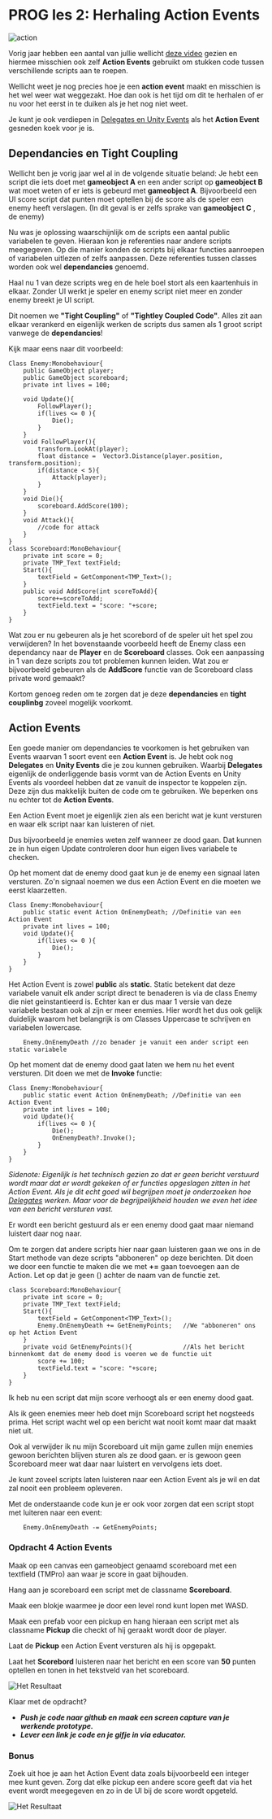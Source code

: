 # PROG les 2: Herhaling Action Events

![action](../src/02_01_action.png)

Vorig jaar hebben een aantal van jullie wellicht [deze video](https://www.youtube.com/watch?v=IKBg97A7Sbw) gezien en hiermee misschien ook zelf **Action Events** gebruikt om stukken code tussen verschillende scripts aan te roepen.

Wellicht weet je nog precies hoe je een **action event** maakt en misschien is het wel weer wat weggezakt. Hoe dan ook is het tijd om dit te herhalen of er nu voor het eerst in te duiken als je het nog niet weet.

Je kunt je ook verdiepen in [Delegates en Unity Events](https://gamedevbeginner.com/events-and-delegates-in-unity/) als het **Action Event** gesneden koek voor je is.

<a name = "action_events"></a>

## Dependancies en Tight Coupling

Wellicht ben je vorig jaar wel al in de volgende situatie beland: Je hebt een script die iets doet met **gameobject A** en een ander script op **gameobject B** wat moet weten of er iets is gebeurd met **gameobject A**. Bijvoorbeeld een UI score script dat punten moet optellen bij de score als de speler een enemy heeft verslagen. (In dit geval is er zelfs sprake van **gameobject C** , de enemy)

Nu was je oplossing waarschijnlijk om de scripts een aantal public variabelen te geven. Hieraan kon je referenties naar andere scripts meegegeven. Op die manier konden de scripts bij elkaar functies aanroepen of variabelen uitlezen of zelfs aanpassen. Deze referenties tussen classes worden ook wel **dependancies** genoemd.

Haal nu 1 van deze scripts weg en de hele boel stort als een kaartenhuis in elkaar. Zonder UI werkt je speler en enemy script niet meer en zonder enemy breekt je UI script.

Dit noemen we **"Tight Coupling"** of **"Tightley Coupled Code"**. Alles zit aan elkaar verankerd en eigenlijk werken de scripts dus samen als 1 groot script vanwege de **dependancies**!

Kijk maar eens naar dit voorbeeld:

```
Class Enemy:Monobehaviour{
    public GameObject player;
    public GameObject scoreboard;
    private int lives = 100;

    void Update(){
        FollowPlayer();
        if(lives <= 0 ){
            Die();
        }
    }
    void FollowPlayer(){
        transform.LookAt(player);
        float distance =  Vector3.Distance(player.position, transform.position);
        if(distance < 5){
            Attack(player);
        }
    }
    void Die(){
        scoreboard.AddScore(100);
    }
    void Attack(){
        //code for attack
    }
}
class Scoreboard:MonoBehaviour{
    private int score = 0;
    private TMP_Text textField;
    Start(){
        textField = GetComponent<TMP_Text>();
    }
    public void AddScore(int scoreToAdd){
        score+=scoreToAdd;
        textField.text = "score: "+score;
    }
}
```

Wat zou er nu gebeuren als je het scorebord of de speler uit het spel zou verwijderen? In het bovenstaande voorbeeld heeft de Enemy class een dependancy naar de **Player** en de **Scoreboard** classes. Ook een aanpassing in 1 van deze scripts zou tot problemen kunnen leiden. Wat zou er bijvoorbeeld gebeuren als de **AddScore** functie van de Scoreboard class private word gemaakt?

Kortom genoeg reden om te zorgen dat je deze **dependancies** en **tight couplinbg** zoveel mogelijk voorkomt.

## Action Events

Een goede manier om dependancies te voorkomen is het gebruiken van Events waarvan 1 soort event een **Action Event** is. Je hebt ook nog **Delegates** en **Unity Events** die je zou kunnen gebruiken. Waarbij **Delegates** eigenlijk de onderliggende basis vormt van de Action Events en Unity Events als voordeel hebben dat ze vanuit de inspector te koppelen zijn. Deze zijn dus makkelijk buiten de code om te gebruiken. We beperken ons nu echter tot de **Action Events**.

Een Action Event moet je eigenlijk zien als een bericht wat je kunt versturen en waar elk script naar kan luisteren of niet.

Dus bijvoorbeeld je enemies weten zelf wanneer ze dood gaan. Dat kunnen ze in hun eigen Update controleren door hun eigen lives variabele te checken.

Op het moment dat de enemy dood gaat kun je de enemy een signaal laten versturen. Zo'n signaal noemen we dus een Action Event en die moeten we eerst klaarzetten.

```
Class Enemy:Monobehaviour{
    public static event Action OnEnemyDeath; //Definitie van een Action Event
    private int lives = 100;
    void Update(){
        if(lives <= 0 ){
            Die();
        }
    }
}

```

Het Action Event is zowel **public** als **static**. Static betekent dat deze variabele vanuit elk ander script direct te benaderen is via de class Enemy die niet geinstantieerd is. Echter kan er dus maar 1 versie van deze variabele bestaan ook al zijn er meer enemies. Hier wordt het dus ook gelijk duidelijk waarom het belangrijk is om Classes Uppercase te schrijven en variabelen lowercase.

```
    Enemy.OnEnemyDeath //zo benader je vanuit een ander script een static variabele
```

Op het moment dat de enemy dood gaat laten we hem nu het event versturen. Dit doen we met de **Invoke** functie:

```
Class Enemy:Monobehaviour{
    public static event Action OnEnemyDeath; //Definitie van een Action Event
    private int lives = 100;
    void Update(){
        if(lives <= 0 ){
            Die();
            OnEnemyDeath?.Invoke();
        }
    }
}
```

_Sidenote:
Eigenlijk is het technisch gezien zo dat er geen bericht verstuurd wordt maar dat er wordt gekeken of er functies opgeslagen zitten in het Action Event. Als je dit echt goed wil begrijpen moet je onderzoeken hoe [Delegates](https://gamedevbeginner.com/events-and-delegates-in-unity/) werken. Maar voor de begrijpelijkheid houden we even het idee van een bericht versturen vast._

Er wordt een bericht gestuurd als er een enemy dood gaat maar niemand luistert daar nog naar.

Om te zorgen dat andere scripts hier naar gaan luisteren gaan we ons in de Start methode van deze scripts "abboneren" op deze berichten. Dit doen we door een functie te maken die we met **+=** gaan toevoegen aan de Action. Let op dat je geen () achter de naam van de functie zet.

```
class Scoreboard:MonoBehaviour{
    private int score = 0;
    private TMP_Text textField;
    Start(){
        textField = GetComponent<TMP_Text>();
        Enemy.OnEnemyDeath += GetEnemyPoints;   //We "abboneren" ons op het Action Event
    }
    private void GetEnemyPoints(){              //Als het bericht binnenkomt dat de enemy dood is voeren we de functie uit
        score += 100;
        textField.text = "score: "+score;
    }
}
```

Ik heb nu een script dat mijn score verhoogt als er een enemy dood gaat.

Als ik geen enemies meer heb doet mijn Scoreboard script het nogsteeds prima. Het script wacht wel op een bericht wat nooit komt maar dat maakt niet uit.

Ook al verwijder ik nu mijn Scoreboard uit mijn game zullen mijn enemies gewoon berichten blijven sturen als ze dood gaan. er is gewoon geen Scoreboard meer wat daar naar luistert en vervolgens iets doet.

Je kunt zoveel scripts laten luisteren naar een Action Event als je wil en dat zal nooit een probleem opleveren.

Met de onderstaande code kun je er ook voor zorgen dat een script stopt met luiteren naar een event:

```
    Enemy.OnEnemyDeath -= GetEnemyPoints;
```

<a name = "opdracht1"></a>

### Opdracht 4 Action Events

Maak op een canvas een gameobject genaamd scoreboard met een textfield (TMPro) aan waar je score in gaat bijhouden.

Hang aan je scoreboard een script met de classname **Scoreboard**.

Maak een blokje waarmee je door een level rond kunt lopen met WASD.

Maak een prefab voor een pickup en hang hieraan een script met als classname **Pickup** die checkt of hij geraakt wordt door de player.

Laat de **Pickup** een Action Event versturen als hij is opgepakt.

Laat het **Scorebord** luisteren naar het bericht en een score van **50** punten optellen en tonen in het tekstveld van het scoreboard.

![Het Resultaat](../src/02_02_result.gif)

Klaar met de opdracht?

- **_Push je code naar github en maak een screen capture van je werkende prototype._**
- **_Lever een link je code en je gifje in via educator._**

### Bonus

Zoek uit hoe je aan het Action Event data zoals bijvoorbeeld een integer mee kunt geven.
Zorg dat elke pickup een andere score geeft dat via het event wordt meegegeven en zo in de UI bij de score wordt opgeteld.

![Het Resultaat](../src/02_03_result_bonus.gif)
